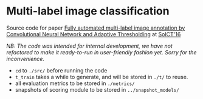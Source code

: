 # Multi-label image classification

Source code for paper [Fully automated multi-label image annotation by Convolutional Neural Network and Adaptive Thresholding](http://dl.acm.org/citation.cfm?id=3011118) at [SoICT'16](https://soict.hust.edu.vn/~soict2016/)

*NB: The code was intended for internal development, we have not refactored to make it ready-to-run in user-friendly fashion yet. Sorry for the inconvenience.*
* `cd` to `./src/` before running the code
* `t_train` takes a while to generate, and will be stored in `./t/` to reuse. 
* all evaluation metrics to be stored in `./metrics/`
* snapshots of scoring module to be stored in `../snapshot_models/`